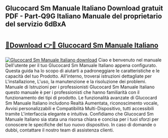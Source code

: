 ## Glucocard Sm Manuale Italiano Download gratuit PDF - Part-Q9G Italiano Manuale del proprietario del servizio 6dBxA

# <h2><a href="http://dfd72d1.blite.top/?on=Glucocard+Sm+Manuale+Italiano">🔗Download 👉🔴 Glucocard Sm Manuale Italiano</a></h2>

[![Glucocard Sm Manuale Italiano download](https://i.imgur.com/lujVjoI.png)](http://dfd72d1.blite.top/?on=Glucocard+Sm+Manuale+Italiano)
Ciao e benvenuto nel manuale Dell'utente per il tuo Glucocard Sm Manuale Italiano appena configurato. Questa guida ha lo scopo di aiutarti a padroneggiare le caratteristiche e le capacità del tuo Prodotto. All'interno, troverai istruzioni dettagliate per L'installazione, L'uso, la manutenzione e la risoluzione dei problemi. Manuale di Istruzioni per i professionisti Glucocard Sm Manuale Italiano questo manuale è per i professionisti che hanno familiarità con il funzionamento dei tipi di prodotto. Le funzionalità avanzate di Glucocard Sm Manuale Italiano includono Realtà Aumentata, riconoscimento vocale, Avvisi personalizzabili e Compatibilità Multi-Dispositivo, tutti accessibili tramite L'interfaccia elegante e intuitiva. Confidiamo che Glucocard Sm Manuale Italiano sia stata una risorsa chiara e concisa per i tuoi sforzi per conoscere le specifiche del tuo nuovo dispositivo. In caso di domande o dubbi, contattare il nostro team di assistenza clienti.
